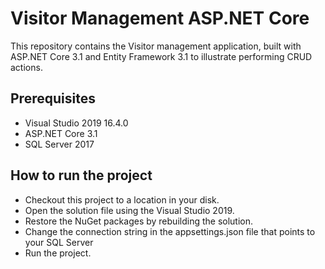# Visitor Management ASP.NET Core
This repository contains the Visitor management application, built with ASP.NET Core 3.1 and Entity Framework 3.1 to illustrate performing CRUD actions. 

## Prerequisites

* Visual Studio 2019 16.4.0
* ASP.NET Core 3.1
* SQL Server 2017 


## How to run the project

* Checkout this project to a location in your disk.
* Open the solution file using the Visual Studio 2019.
* Restore the NuGet packages by rebuilding the solution.
* Change the connection string in the appsettings.json file that points to your SQL Server
* Run the project.